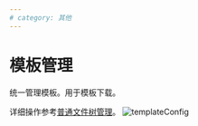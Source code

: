 ```yaml
---
# category: 其他
---
```

# 模板管理
统一管理模板。用于模板下载。

详细操作参考<a href="/v1.1.0/manage-doc-tree">普通文件树管理</a>。
![templateConfig](/images/templateConfig.png)
